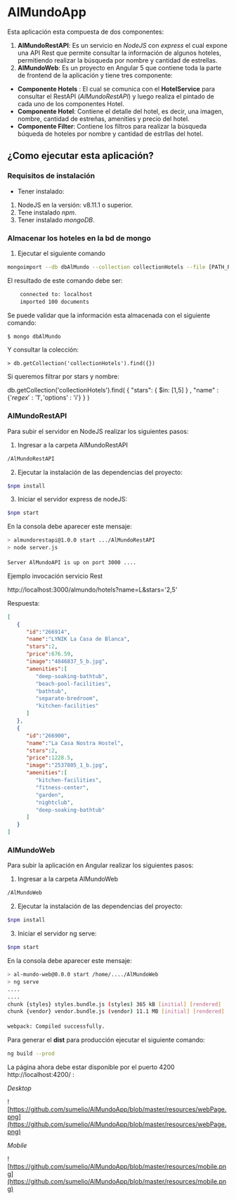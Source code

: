 # AlMundoApp

Esta aplicación esta compuesta de dos componentes:
1. **AlMundoRestAPI**: Es un servicio en *NodeJS* con  *express* el cual expone una API Rest que permite consultar la información de algunos hoteles, permitiendo realizar la búsqueda por nombre y cantidad de estrellas.
2. **AlMundoWeb**: Es un proyecto en Angular 5 que contiene toda la parte de frontend de la aplicación y tiene tres componente:
- **Componente Hotels** : El cual se comunica con el **HotelService** para consultar el RestAPI (*AlMundoRestAPI*) y luego realiza el pintado de cada uno de los componentes Hotel.
- **Componente Hotel**: Contiene el detalle del hotel, es decir, una imagen, nombre, cantidad de estreñas, amenities y precio del hotel.
- **Componente Filter**: Contiene los filtros para realizar la búsqueda búqueda de hoteles por nombre y cantidad de estrllas del hotel.


## ¿Como ejecutar esta aplicación?

### Requisitos de instalación

- Tener instalado:
1. NodeJS en la versión: v8.11.1 o superior.
2. Tene instalado *npm*.
3. Tener instalado *mongoDB*.


### Almacenar los hoteles en la bd de mongo

1. Ejecutar el siguiente comando
```bash
mongoimport --db dbAlMundo --collection collectionHotels --file [PATH_PROJECT ]]/AlMundoRestAPI/data/data.json --jsonArray
```
El resultado de este comando debe ser:

```bash
	connected to: localhost
	imported 100 documents
```

Se puede validar que la información esta almacenada con el siguiente comando:

```bash
$ mongo dbAlMundo
```

Y consultar la colección:

```mongo
> db.getCollection('collectionHotels').find({})
```

Si queremos filtrar por stars y nombre:

db.getCollection('collectionHotels').find( { "stars": { $in: [1,5] } , "name" : {'$regex' : '1', '$options' : 'i'}  } )  


### AlMundoRestAPI
Para subir el servidor en NodeJS realizar los siguientes pasos:


1. Ingresar a la carpeta AlMundoRestAPI

```bash
/AlMundoRestAPI
```
2. Ejecutar la instalación de las dependencias del proyecto:

```bash
$npm install
```

3. Iniciar el servidor express de nodeJS:

```bash
$npm start
```

En la consola debe aparecer este mensaje:

```bash
> almundorestapi@1.0.0 start .../AlMundoRestAPI
> node server.js

Server AlMundoAPI is up on port 3000 ....

```

Ejemplo invocación servicio Rest

http://localhost:3000/almundo/hotels?name=L&stars='2,5'

Respuesta:

```json
[
   {
      "id":"266914",
      "name":"LYNIK La Casa de Blanca",
      "stars":2,
      "price":676.59,
      "image":"4846837_5_b.jpg",
      "amenities":[
         "deep-soaking-bathtub",
         "beach-pool-facilities",
         "bathtub",
         "separate-bredroom",
         "kitchen-facilities"
      ]
   },
   {
      "id":"266900",
      "name":"La Casa Nostra Hostel",
      "stars":2,
      "price":1228.5,
      "image":"2537805_1_b.jpg",
      "amenities":[
         "kitchen-facilities",
         "fitness-center",
         "garden",
         "nightclub",
         "deep-soaking-bathtub"
      ]
   }
]
```

### AlMundoWeb
Para subir la aplicación en Angular realizar los siguientes pasos:

1. Ingresar a la carpeta AlMundoWeb

```bash
/AlMundoWeb
```
2. Ejecutar la instalación de las dependencias del proyecto:

```bash
$npm install
```

3. Iniciar el servidor ng serve:

```bash
$npm start
```

En la consola debe aparecer este mensaje:

```bash
> al-mundo-web@0.0.0 start /home/..../AlMundoWeb
> ng serve
....
....
chunk {styles} styles.bundle.js (styles) 365 kB [initial] [rendered]
chunk {vendor} vendor.bundle.js (vendor) 11.1 MB [initial] [rendered]

webpack: Compiled successfully.


```
Para generar el **dist** para producción ejecutar el siguiente comando:

```bash
ng build --prod
```

La página ahora debe estar disponible por el puerto 4200 http://localhost:4200/ :

*Desktop*

![https://github.com/sumelio/AlMundoApp/blob/master/resources/webPage.png](https://github.com/sumelio/AlMundoApp/blob/master/resources/webPage.png)


*Mobile*

![https://github.com/sumelio/AlMundoApp/blob/master/resources/mobile.png](https://github.com/sumelio/AlMundoApp/blob/master/resources/mobile.png)
